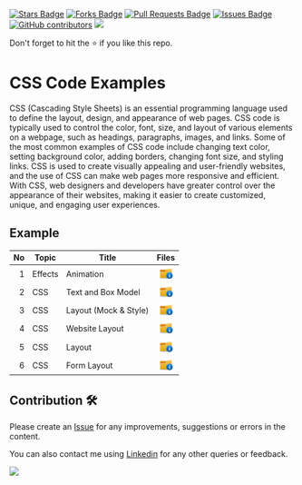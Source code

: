 <a href="https://github.com/drshahizan/learn-php/stargazers"><img src="https://img.shields.io/github/stars/drshahizan/learn-php" alt="Stars Badge"/></a>
<a href="https://github.com/drshahizan/learn-php/network/members"><img src="https://img.shields.io/github/forks/drshahizan/learn-php" alt="Forks Badge"/></a>
<a href="https://github.com/drshahizan/learn-php/pulls"><img src="https://img.shields.io/github/issues-pr/drshahizan/learn-php" alt="Pull Requests Badge"/></a>
<a href="https://github.com/drshahizan/learn-php/issues"><img src="https://img.shields.io/github/issues/drshahizan/learn-php" alt="Issues Badge"/></a>
<a href="https://github.com/drshahizan/learn-php/graphs/contributors"><img alt="GitHub contributors" src="https://img.shields.io/github/contributors/drshahizan/learn-php?color=2b9348"></a>
![](https://visitor-badge.glitch.me/badge?page_id=drshahizan/learn-php)

Don't forget to hit the :star: if you like this repo.

# CSS Code Examples
CSS (Cascading Style Sheets) is an essential programming language used to define the layout, design, and appearance of web pages. CSS code is typically used to control the color, font, size, and layout of various elements on a webpage, such as headings, paragraphs, images, and links. Some of the most common examples of CSS code include changing text color, setting background color, adding borders, changing font size, and styling links. CSS is used to create visually appealing and user-friendly websites, and the use of CSS can make web pages more responsive and efficient. With CSS, web designers and developers have greater control over the appearance of their websites, making it easier to create customized, unique, and engaging user experiences.

## Example

| No | Topic | Title | Files |
| -----: | ----- | ----- | :------: | 
| 1 | Effects | Animation |<a href="https://freefrontend.com/css-animation-examples/" ><img src="../../images/folder_info.png" width="24px" height="24px" ></a> |
| 2 | CSS | Text and Box Model |<a href="https://github.com/drshahizan/learn-php/tree/main/lab/css/lab12" ><img src="../../images/folder_info.png" width="24px" height="24px"></a>|
| 3 | CSS | Layout (Mock & Style) |<a href="https://github.com/drshahizan/learn-php/tree/main/lab/css/lab13" ><img src="../../images/folder_info.png" width="24px" height="24px" ></a> |
| 4 | CSS | Website Layout |<a href="https://github.com/drshahizan/learn-php/tree/main/lab/css/lab14" ><img src="../../images/folder_info.png" width="24px" height="24px" ></a> |
| 5 | CSS | Layout |<a href="https://github.com/drshahizan/learn-php/tree/main/lab/css/lab15" ><img src="../../images/folder_info.png" width="24px" height="24px" ></a> |
| 6 | CSS | Form Layout |<a href="https://github.com/drshahizan/learn-php/tree/main/lab/css/lab16" ><img src="../../images/folder_info.png" width="24px" height="24px" ></a> |



## Contribution 🛠️
Please create an [Issue](https://github.com/drshahizan/learn-php/issues) for any improvements, suggestions or errors in the content.

You can also contact me using [Linkedin](https://www.linkedin.com/in/drshahizan/) for any other queries or feedback.

![](https://visitor-badge.glitch.me/badge?page_id=drshahizan)
